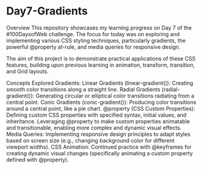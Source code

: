 # Day7-Gradients
Overview
This repository showcases my learning progress on Day 7 of the #100DaysofWeb challenge. The focus for today was on exploring and implementing various CSS styling techniques, particularly gradients, the powerful @property at-rule, and media queries for responsive design.

The aim of this project is to demonstrate practical applications of these CSS features, building upon previous learning in animation, transform, transition, and Grid layouts.

Concepts Explored
Gradients:
Linear Gradients (linear-gradient()): Creating smooth color transitions along a straight line.
Radial Gradients (radial-gradient()): Generating circular or elliptical color transitions radiating from a central point.
Conic Gradients (conic-gradient()): Producing color transitions around a central point, like a pie chart.
@property (CSS Custom Properties):
Defining custom CSS properties with specified syntax, initial values, and inheritance.
Leveraging @property to make custom properties animatable and transitionable, enabling more complex and dynamic visual effects.
Media Queries:
Implementing responsive design principles to adapt styles based on screen size (e.g., changing background color for different viewport widths).
CSS Animation:
Continued practice with @keyframes for creating dynamic visual changes (specifically animating a custom property defined with @property).
